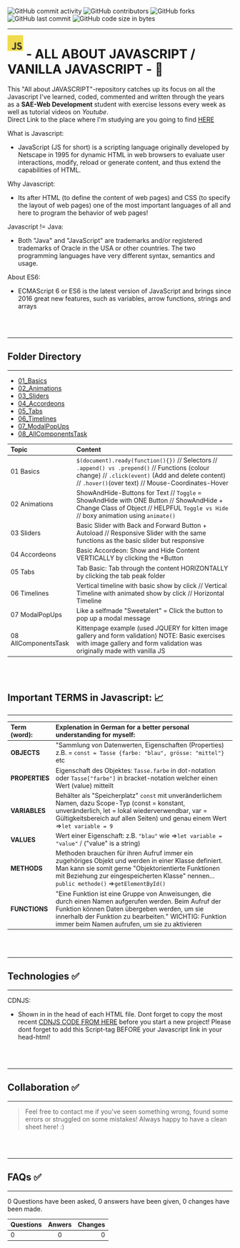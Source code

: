 ![GitHub commit activity](https://img.shields.io/github/commit-activity/m/Svendolin/All-about-Javascript?style=for-the-badge) ![GitHub contributors](https://img.shields.io/github/contributors/svendolin/All-about-Javascript?style=for-the-badge) ![GitHub forks](https://img.shields.io/github/forks/Svendolin/All-about-Javascript?color=pink&style=for-the-badge) ![GitHub last commit](https://img.shields.io/github/last-commit/Svendolin/All-about-Javascript?style=for-the-badge) ![GitHub code size in bytes](https://img.shields.io/github/languages/code-size/Svendolin/All-about-Javascript?color=yellow&style=for-the-badge)


***
<img align="left" alt="JavaScript" width="35px" src="https://raw.githubusercontent.com/github/explore/80688e429a7d4ef2fca1e82350fe8e3517d3494d/topics/javascript/javascript.png" />


# &nbsp;- ALL ABOUT JAVASCRIPT / VANILLA JAVASCRIPT - 🔅

This "All about JAVASCRIPT"-repository catches up its focus on all the Javascript I've learned, coded, commented and written through the years as a **SAE-Web Development** student with exercise lessons every week as well as tutorial videos on _Youtube_.         
Direct Link to the place where I'm studying are you going to find [HERE](https://www.sae.edu/che/de?utm_source=PS01&gclid=Cj0KCQjw-4SLBhCVARIsACrhWLVIaD_aUt7y4brT7tqMW9o7tskgb1vjQqJFkzQwkwdN_40_Ls7MgAEaAtXxEALw_wcB)

What is Javascript:
* JavaScript (JS for short) is a scripting language originally developed by Netscape in 1995 for dynamic HTML in web browsers to evaluate user interactions, modify, reload or generate content, and thus extend the capabilities of HTML.

Why Javascript:
* Its after HTML (to define the content of web pages) and CSS (to specify the layout of web pages) one of the most important languages of all and here to program the behavior of web pages! 

Javascript != Java:
* Both "Java" and "JavaScript" are trademarks and/or registered trademarks of Oracle in the USA or other countries. The two programming languages have very different syntax, semantics and usage.

About ES6:
* ECMAScript 6 or ES6 is the latest version of JavaScript and brings since 2016 great new features, such as variables, arrow functions, strings and arrays


<br />
<br />


***
## Folder Directory
***
* [01_Basics](https://github.com/Svendolin/All-about-JQuery/tree/master/01_Basics)
* [02_Animations](https://github.com/Svendolin/All-about-JQuery/tree/master/02_Animations)
* [03_Sliders](https://github.com/Svendolin/All-about-JQuery/tree/master/03_Sliders)
* [04_Accordeons](https://github.com/Svendolin/All-about-JQuery/tree/master/04_Accordeons)
* [05_Tabs](https://github.com/Svendolin/All-about-JQuery/tree/master/05_Tabs)
* [06_Timelines](https://github.com/Svendolin/All-about-JQuery/tree/master/06_Timelines)
* [07_ModalPopUps](https://github.com/Svendolin/All-about-JQuery/tree/master/07_ModalPopUps)
* [08_AllComponentsTask](https://github.com/Svendolin/All-about-JQuery/tree/master/08_AllComponentsTask)


| Topic | Content  | 
|:--------------| :--------------|
| 01 Basics | `$(document).ready(function(){})` // Selectors // `.append() vs .prepend()` // Functions (colour change) // `.click(event)` (Add and delete content) // `.hover()`(over text) // Mouse-Coordinates-Hover |
| 02 Animations | ShowAndHide-Buttons for Text // `Toggle` = ShowAndHide with ONE Button // ShowAndHide + Change Class of Object // HELPFUL `Toggle vs Hide` // boxy animation using `animate()` |
| 03 Sliders | Basic Slider with Back and Forward Button + Autoload // Responsive Slider with the same functions as the basic slider but responsive |
| 04 Accordeons | Basic Accordeon: Show and Hide Content VERTICALLY by clicking the +Button |
| 05 Tabs | Tab Basic: Tab through the content HORIZONTALLY by clicking the tab peak folder |
| 06 Timelines | Vertical timeline with basic show by click // Vertical Timeline with animated show by click // Horizontal Timeline |
| 07 ModalPopUps | Like a selfmade "Sweetalert" = Click the button to pop up a modal message |
| 08 AllComponentsTask | Kittenpage example (used JQUERY for kitten image gallery and form validation) NOTE: Basic exercises with image gallery and form validation was originally made with vanilla JS|

<br />
<br />

## Important TERMS in Javascript: 📈
***
| Term (word): |  Explenation in German for a better personal understanding for myself:  | 
|:--------------| :--------------|
|**OBJECTS**| "Sammlung von Datenwerten, Eigenschaften (Properties) z.B. = `const = Tasse {farbe: "blau", grösse: "mittel"}` etc  |
|**PROPERTIES**| Eigenschaft des Objektes: `Tasse.farbe` in dot-notation oder `Tasse["farbe"]` in bracket-notation welcher einen Wert (value) mitteilt |
|**VARIABLES**| Behälter als "Speicherplatz" `const` mit unveränderlichem Namen, dazu Scope-Typ (const = konstant, unveränderlich, let = lokal wiederverwendbar, var = Gültigkeitsbereich auf allen Seiten) und genau einem Wert =>``let variable = 9`` |
|**VALUES**| Wert einer Eigenschaft: z.B. `"blau"` wie =>``let variable = "value"`` / ("value" is a string) |
|**METHODS**| Methoden brauchen für ihren Aufruf immer ein zugehöriges Objekt und werden in einer Klasse definiert. Man kann sie somit gerne "Objektorientierte Funktionen mit Beziehung zur eingespeicherten Klasse" nennen... `public methode()` =>``getElementById()`` |
|**FUNCTIONS**| "Eine Funktion ist eine Gruppe von Anweisungen, die durch einen Namen aufgerufen werden. Beim Aufruf der Funktion können Daten übergeben werden, um sie innerhalb der Funktion zu bearbeiten." WICHTIG: Funktion immer beim Namen aufrufen, um sie zu aktivieren |



<br>
<br>


***
## Technologies ✅
***
 CDNJS:
* Shown in in the head of each HTML file. Dont forget to copy the most recent [CDNJS CODE FROM HERE](https://cdnjs.com/libraries/jquery) before you start a new project! Please dont forget to add this Script-tag BEFORE your Javascript link in your head-html!

<br />
<br />

***
## Collaboration ✅
***
> Feel free to contact me if you've seen something wrong, found some errors or struggled on some mistakes! Always happy to have a clean sheet here! :)


<br />
<br />

***
## FAQs ✅
***
0 Questions have been asked, 0 answers have been given, 0 changes have been made.

| Questions | Anwers | Changes |
|:--------------|:-------------:|--------------:|
| 0 | 0 | 0 |



